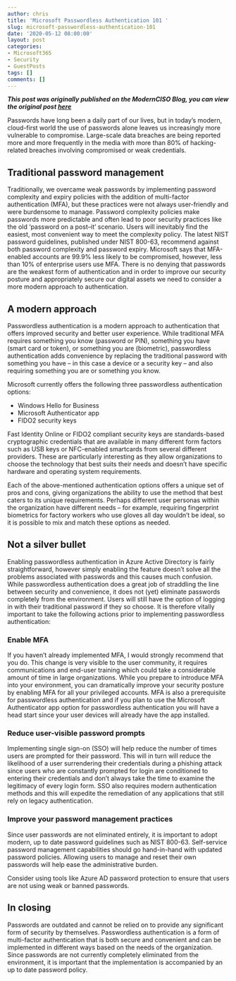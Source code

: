 ```yaml
---
author: chris
title: 'Microsoft Passwordless Authentication 101 '
slug: microsoft-passwordless-authentication-101
date: '2020-05-12 08:00:00'
layout: post
categories:
- Microsoft365
- Security
- GuestPosts
tags: []
comments: []
---
```


*__This post was originally published on the ModernCISO Blog, you can view the original post [here](https://modernciso.com/2020/05/12/microsoft-passwordless-authentication-101/)__*

Passwords have long been a daily part of our lives, but in today’s modern, cloud-first world the use of passwords alone leaves us increasingly more vulnerable to compromise. Large-scale data breaches are being reported more and more frequently in the media with more than 80% of hacking-related breaches involving compromised or weak credentials.

## Traditional password management

Traditionally, we overcame weak passwords by implementing password complexity and expiry policies with the addition of multi-factor authentication (MFA), but these practices were not always user-friendly and were burdensome to manage. Password complexity policies make passwords more predictable and often lead to poor security practices like the old ‘password on a post–it’ scenario. Users will inevitably find the easiest, most convenient way to meet the complexity policy. The latest NIST password guidelines, published under NIST 800-63, recommend against both password complexity and password expiry.  Microsoft says that MFA-enabled accounts are 99.9% less likely to be compromised, however, less than 10% of enterprise users use MFA. There is no denying that passwords are the weakest form of authentication and in order to improve our security posture and appropriately secure our digital assets we need to consider a more modern approach to authentication.

## A modern approach

Passwordless authentication is a modern approach to authentication that offers improved security and better user experience. While traditional MFA requires something you know (password or PIN), something you have (smart card or token), or something you are (biometric), passwordless authentication adds convenience by replacing the traditional password with something you have – in this case a device or a security key – and also requiring something you are or something you know.

Microsoft currently offers the following three passwordless authentication options:
- Windows Hello for Business
- Microsoft Authenticator app
- FIDO2 security keys

Fast Identity Online or FIDO2 compliant security keys are standards-based cryptographic credentials that are available in many different form factors such as USB keys or NFC-enabled smartcards from several different providers. These are particularly interesting as they allow organizations to choose the technology that best suits their needs and doesn’t have specific hardware and operating system requirements.

Each of the above-mentioned authentication options offers a unique set of pros and cons, giving organizations the ability to use the method that best caters to its unique requirements. Perhaps different user personas within the organization have different needs – for example, requiring fingerprint biometrics for factory workers who use gloves all day wouldn’t be ideal, so it is possible to mix and match these options as needed.

## Not a silver bullet

Enabling passwordless authentication in Azure Active Directory is fairly straightforward, however simply enabling the feature doesn’t solve all the problems associated with passwords and this causes much confusion. While passwordless authentication does a great job of straddling the line between security and convenience, it does not (yet) eliminate passwords completely from the environment. Users will still have the option of logging in with their traditional password if they so choose. It is therefore vitally important to take the following actions prior to implementing passwordless authentication:

### Enable MFA

If you haven’t already implemented MFA, I would strongly recommend that you do.  This change is very visible to the user community, it requires communications and end-user training which could take a considerable amount of time in large organizations. While you prepare to introduce MFA into your environment, you can dramatically improve your security posture by enabling MFA for all your privileged accounts. MFA is also a prerequisite for passwordless authentication and if you plan to use the Microsoft Authenticator app option for passwordless authentication you will have a head start since your user devices will already have the app installed.

### Reduce user-visible password prompts

Implementing single sign-on (SSO) will help reduce the number of times users are prompted for their password. This will in turn will reduce the likelihood of a user surrendering their credentials during a phishing attack since users who are constantly prompted for login are conditioned to entering their credentials and don’t always take the time to examine the legitimacy of every login form. SSO also requires modern authentication methods and this will expedite the remediation of any applications that still rely on legacy authentication.

### Improve your password management practices

Since user passwords are not eliminated entirely, it is important to adopt modern, up to date password guidelines such as NIST 800-63. Self-service password management capabilities should go hand-in-hand with updated password policies. Allowing users to manage and reset their own passwords will help ease the administrative burden.

Consider using tools like Azure AD password protection to ensure that users are not using weak or banned passwords.

## In closing

Passwords are outdated and cannot be relied on to provide any significant form of security by themselves. Passwordless authentication is a form of multi-factor authentication that is both secure and convenient and can be implemented in different ways based on the needs of the organization. Since passwords are not currently completely eliminated from the environment, it is important that the implementation is accompanied by an up to date password policy.
